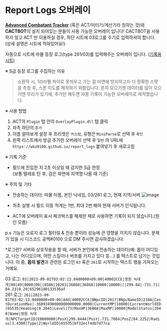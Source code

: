 # Report Logs 오버레이

**[Advanced Combatant Tracker](https://ffxivhaeru.tistory.com/notice/21)** (혹은 ACT/미터기/계산기라 칭하는 것)와 **CACTBOT**이 설치 되어있는 분들이 사용 가능한 오버레이 입니다!
CACTBOT을 사용하지 않고 ACT 만 이용하실 경우, 하단 시트에 03로그를 수기로 입력하셔야 합니다. (상세 설명은 시트에 적혀있어요!)  

자동으로 시트에 마물 등장 로그(type 261/03)를 입력해주는 오버레이 입니다.  ([기록용 시트](https://docs.google.com/spreadsheets/d/1jtRimkaHAzJ8h5O2Z8Y3RD0dwYQ3q6Xrvv6kGWUxLYY))  

※ S급 등장 로그를 수집하는 이유
>소환작 시, 1라라펠 차이로 못띄우고 가는 걸 미연에 방지하고자 더 정확한 스팟을 측정 후, 스폰 지도를 제작하기 위함입니다.
>혼자 모으기엔 데이터를 많이 모으기엔 무리가 있기에, 추가만 해두면 자동 기록이 가능한 오버레이로 제작했습니다.

※ 사용 방법  
1. ACT의 `Plugin` 탭 안의 `OverlayPlugin.dll` 탭 클릭
2. 좌측 하단의 `추가`
3. 이름 알아보게 설정 후 프리셋은 `커스텀`, 유형은 `MiniParse`로 선택 후 `확인`
4. 왼쪽 리스트에서 방금 추가한 오버레이 선택 후 `일반` 의 URL에 `https://wbz0100.github.io/report_logs` 붙여넣기 후 새로고침

※ 기록 기준 
- 필드에 진입한 지 2초 이상일 때 감지한 S급 한정  
  (보통 텔레포 탄 후, 검은 화면에 지역명 나올 때 기준)

※ 주의 및 기타
- 전송하는 데이터: 마물 이름, 본인 닉네임, 03/261 로그, 현재 지역/서버
  ![image](https://github.com/wbz0100/report_logs/assets/91980289/d66e7cd7-bcba-4c85-9ce1-7fdde784edea)

- 최초 실행 시 필드 이동 적게는 1번, 최대 2번 해야 현재 서버가 인식됩니다.
- ACT에 오버레이 표시 체크박스를 해제한 채로 사용하면 기록이 되지 않습니다.(원인 모름)

p.s 기능은 오로지 로그 필터링 & 전송 뿐이라 성능에 큰 영향을 끼치지 않습니다.
문제가 있을 시 디스코드 공백#0100 으로 DM 주시면 감사하겠습니다.

*로그란? 서버와 상호작용을 할 때, 서버가 본인에게 전송하는 데이터(예: 몹이 어디있고, 나는 어디있으며, 어떤 스킬이나 버프를 가지고 있다 등...) 를 텍스트로 남기는 것입니다.
이 중, **몹의 발견**과 관련된 로그인 `03` 혹은 `261`로 시작하는 텍스트 행을 가져오는 거예요.  
  
03 로그: `03|2023-09-01T03:02:13.0480000+09:00|40002CCE|정원 늑대개|00|49|0000|00||8586|10263|36868|36868|10000|10000|||299.84|-731.71|84.23|0.20|65296180133536af`  
261 로그: `261|2023-09-01T03:02:13.0480000+09:00|Add|40002CCE|BNpcID|2817|BNpcNameID|218A|CastDurationMax|-36893490000000000000.0000|CurrentMP|10000|CurrentWorldID|65535|Heading|0.2045|Level|73|MaxHP|36868|MaxMP|10000|ModelStatus|2048|Name|정원 늑대개|NPCTargetID|E0000000|PosX|299.8444|PosY|-731.7084|PosZ|84.2252|Radius|1.4300|Type|2|WorldID|65535|bf32ecf4db7d77ca`

